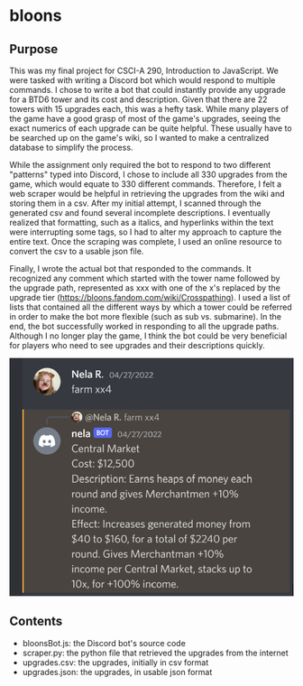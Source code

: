 # bloons

## Purpose
This was my final project for CSCI-A 290, Introduction to JavaScript. We were tasked with writing a Discord bot which would respond to multiple commands. I chose to write a bot that could instantly provide any upgrade for a BTD6 tower and its cost and description. Given that there are 22 towers with 15 upgrades each, this was a hefty task. While many players of the game have a good grasp of most of the game's upgrades, seeing the exact numerics of each upgrade can be quite helpful. These usually have to be searched up on the game's wiki, so I wanted to make a centralized database to simplify the process. 

While the assignment only required the bot to respond to two different "patterns" typed into Discord, I chose to include all 330 upgrades from the game, which would equate to 330 different commands. Therefore, I felt a web scraper would be helpful in retrieving the upgrades from the wiki and storing them in a csv. After my initial attempt, I scanned through the generated csv and found several incomplete descriptions. I eventually realized that formatting, such as a italics, and hyperlinks within the text were interrupting some tags, so I had to alter my approach to capture the entire text. Once the scraping was complete, I used an online resource to convert the csv to a usable json file. 

Finally, I wrote the actual bot that responded to the commands. It recognized any comment which started with the tower name followed by the upgrade path, represented as xxx with one of the x's replaced by the upgrade tier (https://bloons.fandom.com/wiki/Crosspathing). I used a list of lists that contained all the different ways by which a tower could be referred in order to make the bot more flexible (such as sub vs. submarine). In the end, the bot successfully worked in responding to all the upgrade paths. Although I no longer play the game, I think the bot could be very beneficial for players who need to see upgrades and their descriptions quickly.

![The bot supplies an upgrade description.](bot-ss.png "Bot functionality")

## Contents
- bloonsBot.js: the Discord bot's source code
- scraper.py: the python file that retrieved the upgrades from the internet
- upgrades.csv: the upgrades, initially in csv format
- upgrades.json: the upgrades, in usable json format
